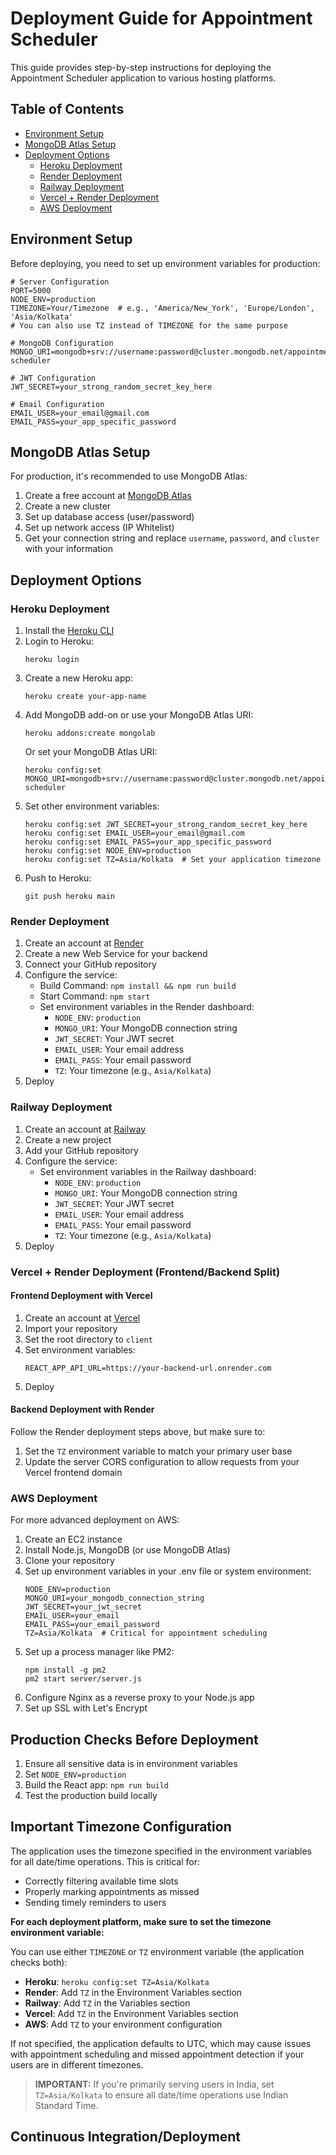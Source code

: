 # Deployment Guide for Appointment Scheduler

This guide provides step-by-step instructions for deploying the Appointment Scheduler application to various hosting platforms.

## Table of Contents
- [Environment Setup](#environment-setup)
- [MongoDB Atlas Setup](#mongodb-atlas-setup)
- [Deployment Options](#deployment-options)
  - [Heroku Deployment](#heroku-deployment)
  - [Render Deployment](#render-deployment)
  - [Railway Deployment](#railway-deployment)
  - [Vercel + Render Deployment](#vercel--render-deployment)
  - [AWS Deployment](#aws-deployment)

## Environment Setup

Before deploying, you need to set up environment variables for production:

```
# Server Configuration
PORT=5000
NODE_ENV=production
TIMEZONE=Your/Timezone  # e.g., 'America/New_York', 'Europe/London', 'Asia/Kolkata'
# You can also use TZ instead of TIMEZONE for the same purpose

# MongoDB Configuration 
MONGO_URI=mongodb+srv://username:password@cluster.mongodb.net/appointment-scheduler

# JWT Configuration
JWT_SECRET=your_strong_random_secret_key_here

# Email Configuration
EMAIL_USER=your_email@gmail.com
EMAIL_PASS=your_app_specific_password
```

## MongoDB Atlas Setup

For production, it's recommended to use MongoDB Atlas:

1. Create a free account at [MongoDB Atlas](https://www.mongodb.com/cloud/atlas)
2. Create a new cluster
3. Set up database access (user/password)
4. Set up network access (IP Whitelist)
5. Get your connection string and replace `username`, `password`, and `cluster` with your information

## Deployment Options

### Heroku Deployment

1. Install the [Heroku CLI](https://devcenter.heroku.com/articles/heroku-cli)
2. Login to Heroku:
   ```
   heroku login
   ```
3. Create a new Heroku app:
   ```
   heroku create your-app-name
   ```
4. Add MongoDB add-on or use your MongoDB Atlas URI:
   ```
   heroku addons:create mongolab
   ```
   Or set your MongoDB Atlas URI:
   ```
   heroku config:set MONGO_URI=mongodb+srv://username:password@cluster.mongodb.net/appointment-scheduler
   ```
5. Set other environment variables:
   ```
   heroku config:set JWT_SECRET=your_strong_random_secret_key_here
   heroku config:set EMAIL_USER=your_email@gmail.com
   heroku config:set EMAIL_PASS=your_app_specific_password
   heroku config:set NODE_ENV=production
   heroku config:set TZ=Asia/Kolkata  # Set your application timezone
   ```
6. Push to Heroku:
   ```
   git push heroku main
   ```

### Render Deployment

1. Create an account at [Render](https://render.com/)
2. Create a new Web Service for your backend
3. Connect your GitHub repository
4. Configure the service:
   - Build Command: `npm install && npm run build`
   - Start Command: `npm start`
   - Set environment variables in the Render dashboard:
     - `NODE_ENV`: `production`
     - `MONGO_URI`: Your MongoDB connection string
     - `JWT_SECRET`: Your JWT secret
     - `EMAIL_USER`: Your email address
     - `EMAIL_PASS`: Your email password
     - `TZ`: Your timezone (e.g., `Asia/Kolkata`)
5. Deploy

### Railway Deployment

1. Create an account at [Railway](https://railway.app/)
2. Create a new project
3. Add your GitHub repository
4. Configure the service:
   - Set environment variables in the Railway dashboard:
     - `NODE_ENV`: `production`
     - `MONGO_URI`: Your MongoDB connection string
     - `JWT_SECRET`: Your JWT secret
     - `EMAIL_USER`: Your email address
     - `EMAIL_PASS`: Your email password
     - `TZ`: Your timezone (e.g., `Asia/Kolkata`)
5. Deploy

### Vercel + Render Deployment (Frontend/Backend Split)

#### Frontend Deployment with Vercel
1. Create an account at [Vercel](https://vercel.com/)
2. Import your repository
3. Set the root directory to `client`
4. Set environment variables:
   ```
   REACT_APP_API_URL=https://your-backend-url.onrender.com
   ```
5. Deploy

#### Backend Deployment with Render
Follow the Render deployment steps above, but make sure to:
1. Set the `TZ` environment variable to match your primary user base
2. Update the server CORS configuration to allow requests from your Vercel frontend domain

### AWS Deployment

For more advanced deployment on AWS:

1. Create an EC2 instance
2. Install Node.js, MongoDB (or use MongoDB Atlas)
3. Clone your repository
4. Set up environment variables in your .env file or system environment:
   ```
   NODE_ENV=production
   MONGO_URI=your_mongodb_connection_string
   JWT_SECRET=your_jwt_secret
   EMAIL_USER=your_email
   EMAIL_PASS=your_email_password
   TZ=Asia/Kolkata  # Critical for appointment scheduling
   ```
5. Set up a process manager like PM2:
   ```
   npm install -g pm2
   pm2 start server/server.js
   ```
6. Configure Nginx as a reverse proxy to your Node.js app
7. Set up SSL with Let's Encrypt

## Production Checks Before Deployment

1. Ensure all sensitive data is in environment variables
2. Set `NODE_ENV=production`
3. Build the React app: `npm run build`
4. Test the production build locally

## Important Timezone Configuration

The application uses the timezone specified in the environment variables for all date/time operations. This is critical for:

- Correctly filtering available time slots
- Properly marking appointments as missed
- Sending timely reminders to users

**For each deployment platform, make sure to set the timezone environment variable:**

You can use either `TIMEZONE` or `TZ` environment variable (the application checks both):

- **Heroku**: `heroku config:set TZ=Asia/Kolkata`
- **Render**: Add `TZ` in the Environment Variables section
- **Railway**: Add `TZ` in the Variables section
- **Vercel**: Add `TZ` in the Environment Variables section
- **AWS**: Add `TZ` to your environment configuration

If not specified, the application defaults to UTC, which may cause issues with appointment scheduling and missed appointment detection if your users are in different timezones.

> **IMPORTANT:** If you're primarily serving users in India, set `TZ=Asia/Kolkata` to ensure all date/time operations use Indian Standard Time.

## Continuous Integration/Deployment